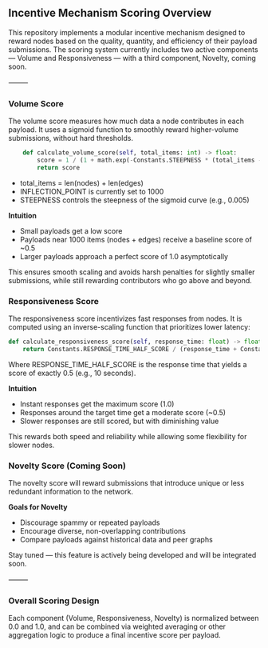 ## Incentive Mechanism Scoring Overview

This repository implements a modular incentive mechanism designed to reward nodes based on the quality, quantity, and efficiency of their payload submissions. The scoring system currently includes two active components — Volume and Responsiveness — with a third component, Novelty, coming soon.

⸻

### Volume Score

The volume score measures how much data a node contributes in each payload. It uses a sigmoid function to smoothly reward higher-volume submissions, without hard thresholds.

```python
    def calculate_volume_score(self, total_items: int) -> float:
        score = 1 / (1 + math.exp(-Constants.STEEPNESS * (total_items - Constants.INFLECTION_POINT)))
        return score
```

- total_items = len(nodes) + len(edges)
- INFLECTION_POINT is currently set to 1000
- STEEPNESS controls the steepness of the sigmoid curve (e.g., 0.005)

**Intuition**
- Small payloads get a low score
- Payloads near 1000 items (nodes + edges) receive a baseline score of ~0.5
- Larger payloads approach a perfect score of 1.0 asymptotically

This ensures smooth scaling and avoids harsh penalties for slightly smaller submissions, while still rewarding contributors who go above and beyond.

### Responsiveness Score

The responsiveness score incentivizes fast responses from nodes. It is computed using an inverse-scaling function that prioritizes lower latency:

```python
def calculate_responsiveness_score(self, response_time: float) -> float:
    return Constants.RESPONSE_TIME_HALF_SCORE / (response_time + Constants.RESPONSE_TIME_HALF_SCORE)
```

Where RESPONSE_TIME_HALF_SCORE is the response time that yields a score of exactly 0.5 (e.g., 10 seconds).

**Intuition**
- Instant responses get the maximum score (1.0)
- Responses around the target time get a moderate score (~0.5)
- Slower responses are still scored, but with diminishing value

This rewards both speed and reliability while allowing some flexibility for slower nodes.


### Novelty Score (Coming Soon)

The novelty score will reward submissions that introduce unique or less redundant information to the network.

**Goals for Novelty**
- Discourage spammy or repeated payloads
- Encourage diverse, non-overlapping contributions
- Compare payloads against historical data and peer graphs

Stay tuned — this feature is actively being developed and will be integrated soon.

⸻

### Overall Scoring Design

Each component (Volume, Responsiveness, Novelty) is normalized between 0.0 and 1.0, and can be combined via weighted averaging or other aggregation logic to produce a final incentive score per payload.
